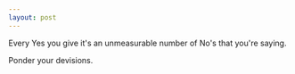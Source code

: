 ```yaml
---
layout: post
---
```

Every Yes you give it's an unmeasurable number of No's that you're saying.

Ponder your devisions.